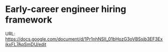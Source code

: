 # Early-career engineer hiring framework

URL: https://docs.google.com/document/d/1Pr1nhNSII_01bHozG3oVBSsjb3EF3ExikxFL7ApSmDU/edit
